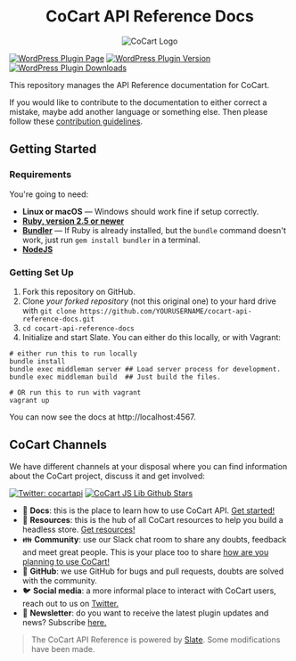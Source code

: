 <h1 align="center">CoCart API Reference Docs</h1>

<p align="center"><img src="https://cocart.xyz/wp-content/uploads/2021/11/cocart-home-default.png.webp" alt="CoCart Logo" /></p>

[![WordPress Plugin Page](https://img.shields.io/badge/WordPress-%E2%86%92-lightgrey.svg?style=flat-square)](https://wordpress.org/plugins/cart-rest-api-for-woocommerce/)
[![WordPress Plugin Version](https://img.shields.io/wordpress/plugin/v/cart-rest-api-for-woocommerce.svg?style=flat)](https://wordpress.org/plugins/cart-rest-api-for-woocommerce/)
[![WordPress Plugin Downloads](https://img.shields.io/wordpress/plugin/dt/cart-rest-api-for-woocommerce.svg)](https://wordpress.org/plugins/cart-rest-api-for-woocommerce/)

This repository manages the API Reference documentation for CoCart.

If you would like to contribute to the documentation to either correct a mistake, maybe add another language or something else. Then please follow these [contribution guidelines](https://github.com/co-cart/cocart-api-reference-docs/blob/master/CONTRIBUTING.md).

## Getting Started

### Requirements

You're going to need:

 - **Linux or macOS** — Windows should work fine if setup correctly.
 - **[Ruby, version 2.5 or newer](https://www.ruby-lang.org/en/)**
 - **[Bundler](https://bundler.io/)** — If Ruby is already installed, but the `bundle` command doesn't work, just run `gem install bundler` in a terminal.
 - **[NodeJS](https://nodejs.org/en/)**

### Getting Set Up

1. Fork this repository on GitHub.
2. Clone *your forked repository* (not this original one) to your hard drive with `git clone https://github.com/YOURUSERNAME/cocart-api-reference-docs.git`
3. `cd cocart-api-reference-docs`
4. Initialize and start Slate. You can either do this locally, or with Vagrant:

```shell
# either run this to run locally
bundle install
bundle exec middleman server ## Load server process for development.
bundle exec middleman build  ## Just build the files.

# OR run this to run with vagrant
vagrant up
```

You can now see the docs at http://localhost:4567.

## CoCart Channels

We have different channels at your disposal where you can find information about the CoCart project, discuss it and get involved:

[![Twitter: cocartapi](https://img.shields.io/twitter/follow/cocartapi?style=social)](https://twitter.com/cocartapi) [![CoCart JS Lib Github Stars](https://img.shields.io/github/stars/co-cart/co-cart-docs?style=social)](https://github.com/co-cart/cocart-api-reference-docs)

<ul>
  <li>📖 <strong>Docs</strong>: this is the place to learn how to use CoCart API. <a href="https://docs.cocart.xyz/#getting-started">Get started!</a></li>
  <li>🧰 <strong>Resources</strong>: this is the hub of all CoCart resources to help you build a headless store. <a href="https://cocart.dev/?utm_medium=gh&utm_source=github&utm_campaign=readme&utm_content=cocart">Get resources!</a></li>
  <li>👪 <strong>Community</strong>: use our Slack chat room to share any doubts, feedback and meet great people. This is your place too to share <a href="https://cocart.xyz/community/?utm_medium=gh&utm_source=github&utm_campaign=readme&utm_content=cocart">how are you planning to use CoCart!</a></li>
  <li>🐞 <strong>GitHub</strong>: we use GitHub for bugs and pull requests, doubts are solved with the community.</li>
  <li>🐦 <strong>Social media</strong>: a more informal place to interact with CoCart users, reach out to us on <a href="https://twitter.com/cocartapi">Twitter.</a></li>
  <li>💌 <strong>Newsletter</strong>: do you want to receive the latest plugin updates and news? Subscribe <a href="https://twitter.com/cocartapi">here.</a></li>
</ul>

> The CoCart API Reference is powered by [Slate](https://github.com/slatedocs/slate). Some modifications have been made.
